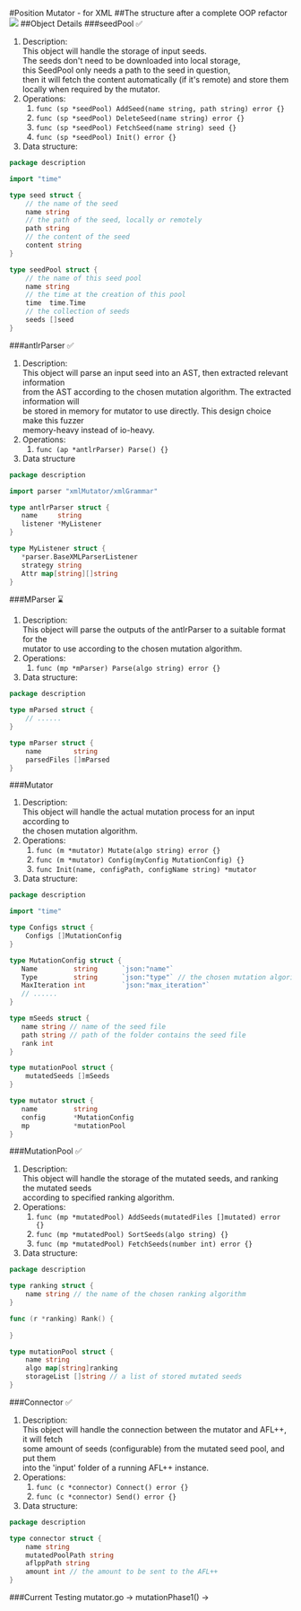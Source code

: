 #Position Mutator - for XML
##The structure after a complete OOP refactor
![](pics/PositionMutatorOOP.png)
##Object Details
###seedPool ✅
1. Description:\
   This object will handle the storage of input seeds.\
   The seeds don't need to be downloaded into  local storage,\
   this SeedPool only needs a path to the seed in question,\
   then it will fetch the content automatically (if it's remote) and store them locally when required by the mutator.
2. Operations:
    1. ```func (sp *seedPool) AddSeed(name string, path string) error {}```
    2. ```func (sp *seedPool) DeleteSeed(name string) error {}```
    3. ```func (sp *seedPool) FetchSeed(name string) seed {}```
    4. ```func (sp *seedPool) Init() error {}```
3. Data structure:

```go
package description

import "time"

type seed struct {
	// the name of the seed
	name string
	// the path of the seed, locally or remotely
	path string
	// the content of the seed
	content string
}

type seedPool struct {
	// the name of this seed pool
	name string
	// the time at the creation of this pool
	time  time.Time
	// the collection of seeds
	seeds []seed
}
```
###antlrParser ✅
1. Description:\
   This object will parse an input seed into an AST, then extracted relevant information\
   from the AST according to the chosen mutation algorithm. The extracted information will\
   be stored in memory for mutator to use directly. This design choice make this fuzzer\
   memory-heavy instead of io-heavy.
2. Operations:
    1. ```func (ap *antlrParser) Parse() {}``` 
3. Data structure

```go
package description

import parser "xmlMutator/xmlGrammar"

type antlrParser struct {
   name     string
   listener *MyListener
}

type MyListener struct {
   *parser.BaseXMLParserListener
   strategy string
   Attr map[string][]string
}
```
###MParser ⌛️
1. Description:\
   This object will parse the outputs of the antlrParser to a suitable format for the\
   mutator to use according to the chosen mutation algorithm.
2. Operations:
    1. ```func (mp *mParser) Parse(algo string) error {}```
3. Data structure:
```go
package description

type mParsed struct {
	// ......
}

type mParser struct {
	name        string
	parsedFiles []mParsed
}
```
###Mutator
1. Description:\
   This object will handle the actual mutation process for an input according to\
   the chosen mutation algorithm.
2. Operations:
    1. ```func (m *mutator) Mutate(algo string) error {}```
    2. ```func (m *mutator) Config(myConfig MutationConfig) {}```
    3. ```func Init(name, configPath, configName string) *mutator```
3. Data structure:

```go
package description

import "time"

type Configs struct {
	Configs []MutationConfig
}

type MutationConfig struct {
   Name         string      `json:"name"`
   Type         string      `json:"type"` // the chosen mutation algorithm
   MaxIteration int         `json:"max_iteration"`
   // ......
}

type mSeeds struct {
   name string // name of the seed file
   path string // path of the folder contains the seed file
   rank int
}

type mutationPool struct {
	mutatedSeeds []mSeeds
}

type mutator struct {
   name         string
   config       *MutationConfig
   mp           *mutationPool
}
```
###MutationPool ✅
1. Description:\
   This object will handle the storage of the mutated seeds, and ranking the mutated seeds\
   according to specified ranking algorithm.
2. Operations:
    1. ```func (mp *mutatedPool) AddSeeds(mutatedFiles []mutated) error {}```
    2. ```func (mp *mutatedPool) SortSeeds(algo string) {}```
    3. ```func (mp *mutatedPool) FetchSeeds(number int) error {}```
3. Data structure:
```go
package description

type ranking struct {
	name string // the name of the chosen ranking algorithm
}

func (r *ranking) Rank() {
	
}

type mutationPool struct {
	name string
	algo map[string]ranking
	storageList []string // a list of stored mutated seeds
}
```
###Connector ✅
1. Description:\
   This object will handle the connection between the mutator and AFL++, it will fetch\
   some amount of seeds (configurable) from the mutated seed pool, and put them\
   into the 'input' folder of a running AFL++ instance.
2. Operations:
    1. ```func (c *connector) Connect() error {}```
    2. ```func (c *connector) Send() error {}```
3. Data structure:
```go
package description

type connector struct {
	name string
	mutatedPoolPath string
	aflppPath string
	amount int // the amount to be sent to the AFL++
}
```

###Current Testing
mutator.go -> mutationPhase1() -> 
